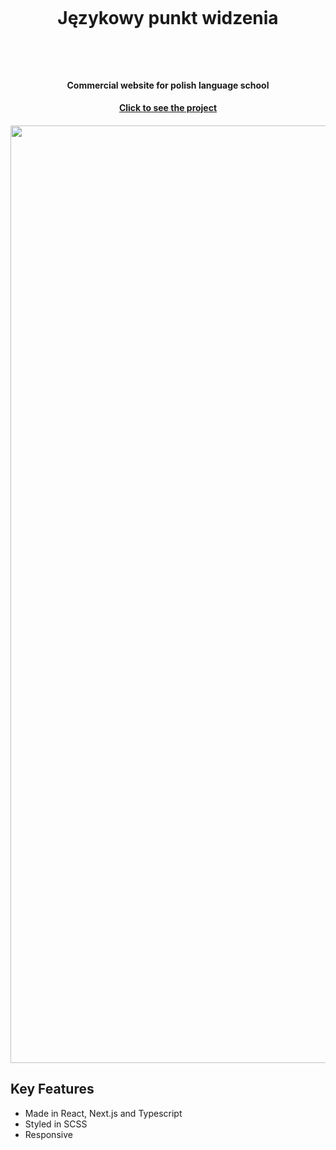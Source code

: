 <h1 align="center">
  <br>
  <p>Językowy punkt widzenia</p>

  <br>
</h1>


<h4 align="center">Commercial website for polish language school</h4>
<h4 align="center"> <a href="www.jpw-kursy.pl" target="_blank">Click to see the project</a> </h4>

<h4 align="center">
  <img src="https://github.com/NNikiforuk/Jezykowy-punkt-widzenia/assets/104830490/dcf15b12-f0f2-425d-8267-fa6950f1b69c" width="1500"/>

</h4>

## Key Features

* Made in React, Next.js and Typescript
* Styled in SCSS
* Responsive
